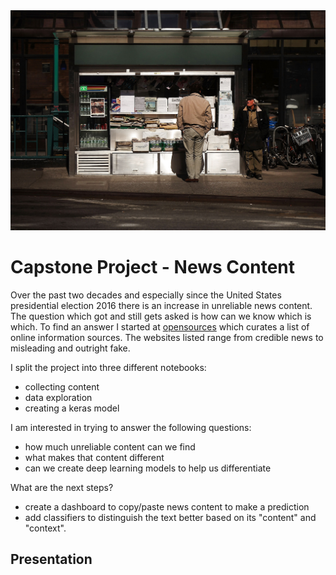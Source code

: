 <center><img src='images/newsstand.jpg'></center>

# Capstone Project - News Content

Over the past two decades and especially since the United States presidential election 2016 there is an increase in unreliable news content. The question which got and still gets asked is how can we know which is which. To find an answer I started at [opensources](http://www.opensources.co/) which curates a list of online information sources. The websites listed range from credible news to misleading and outright fake.

I split the project into three different notebooks:

+ collecting content
+ data exploration
+ creating a keras model

I am interested in trying to answer the following questions:

+ how much unreliable content can we find
+ what makes that content different
+ can we create deep learning models to help us differentiate

What are the next steps?

+ create a dashboard to copy/paste news content to make a prediction
+ add classifiers to distinguish the text better based on its "content" and "context".

## Presentation

<pre><code>
<script type="text/javascript">

function detectBrowser()
{
    var slashIndex = window.location.href.lastIndexOf("/");
    var cropped = window.location.href.slice(0,slashIndex+1);

    window.location.replace(cropped + "assets/player/KeynoteDHTMLPlayer.html");
}

</script>
</code></pre>
